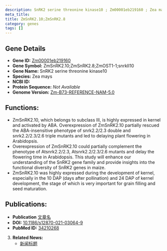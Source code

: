 ```yaml
---
description: SnRK2 serine threonine kinase10 ; Zm00001eb219160 ; Zea mays
meta_title:
title: ZmSnRK2.10;ZmSnRK2.8
category: genes
tags: []
---
```


## Gene Details
- **Gene ID:**	[Zm00001eb219160](https://www.maizegdb.org/gene_center/gene/Zm00001eb219160)
- **Gene Symbol:** ZmSnRK2.10;ZmSnRK2.8;ZmOST1-1;snrkII10
- **Gene Name:** SnRK2 serine threonine kinase10
- **Species:** Zea mays
- **NCBI ID:** [  ]()
- **Protein Sequence:** *Not Available*
- **Genome Version:** [Zm-B73-REFERENCE-NAM-5.0](https://www.maizegdb.org/genome/assembly/Zm-B73-REFERENCE-NAM-5.0)

## Functions:
   - ZmSnRK2.10, which belongs to subclass III, is highly expressed in kernel and activated by ABA. Overexpression of ZmSnRK2.10 partially rescued the ABA-insensitive phenotype of snrk2.2/2.3 double and snrk2.2/2.3/2.6 triple mutants and led to delaying plant flowering in Arabidopsis.
   - Overexpression of ZmSnRK2.10 could partially complement the phenotype of Atsnrk2.2/2.3, Atsnrk2.2/2.3/2.6 mutants and delay the flowering time in Arabidopsis. This study will enhance our understanding of the SnRK2 gene family and provide insights into the functional diversity of SnRK2 genes in maize.
   - ZmSnRK2.10 was highly expressed during the development of kernel, especially in the 10 DAP (days after pollination) and 24 DAP of kernel development, the stage of which is very important for grain filling and seed maturation.

## Publications:
   - **Publication** [文章名](https://bmcplantbiol.biomedcentral.com/articles/10.1186/s12870-021-03064-9)
   - **DOI:** [10.1186/s12870-021-03064-9](https://bmcplantbiol.biomedcentral.com/articles/10.1186/s12870-021-03064-9)
   - **PubMed ID:** [34210268](https://pubmed.ncbi.nlm.nih.gov/34210268/)

3. **Related News:**
   - [新闻标题]()
